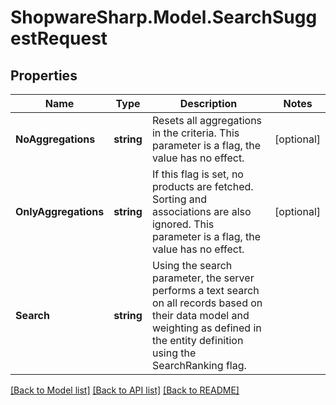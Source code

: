 # ShopwareSharp.Model.SearchSuggestRequest

## Properties

Name | Type | Description | Notes
------------ | ------------- | ------------- | -------------
**NoAggregations** | **string** | Resets all aggregations in the criteria. This parameter is a flag, the value has no effect. | [optional] 
**OnlyAggregations** | **string** | If this flag is set, no products are fetched. Sorting and associations are also ignored. This parameter is a flag, the value has no effect. | [optional] 
**Search** | **string** | Using the search parameter, the server performs a text search on all records based on their data model and weighting as defined in the entity definition using the SearchRanking flag. | 

[[Back to Model list]](../README.md#documentation-for-models) [[Back to API list]](../README.md#documentation-for-api-endpoints) [[Back to README]](../README.md)

